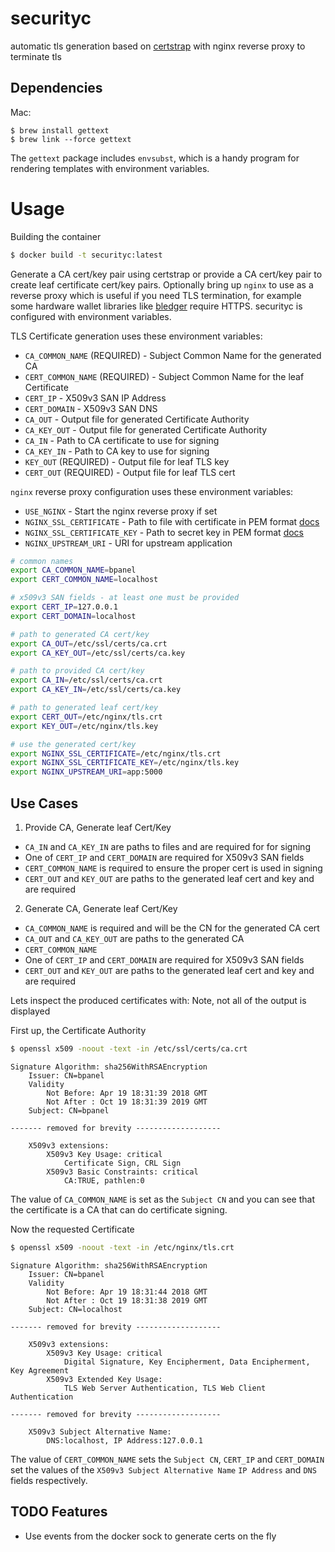 # securityc

automatic tls generation based on [certstrap](https://github.com/square/certstrap)
with nginx reverse proxy to terminate tls

## Dependencies

Mac:

```
$ brew install gettext
$ brew link --force gettext
```

The `gettext` package includes `envsubst`, which is a handy program
for rendering templates with environment variables.

# Usage

Building the container

```bash
$ docker build -t securityc:latest
```

Generate a CA cert/key pair using certstrap or provide a CA cert/key pair to
create leaf certificate cert/key pairs.
Optionally bring up `nginx` to use as a reverse proxy which is useful
if you need TLS termination, for example some hardware
wallet libraries like [bledger](https://github.com/bcoin-org/bledger) require HTTPS.
securityc is configured with environment variables.

TLS Certificate generation uses these environment variables:

- `CA_COMMON_NAME` (REQUIRED) - Subject Common Name for the generated CA
- `CERT_COMMON_NAME` (REQUIRED) - Subject Common Name for the leaf Certificate
- `CERT_IP` - X509v3 SAN IP Address
- `CERT_DOMAIN` - X509v3 SAN DNS
- `CA_OUT` - Output file for generated Certificate Authority
- `CA_KEY_OUT` - Output file for generated Certificate Authority
- `CA_IN` - Path to CA certificate to use for signing
- `CA_KEY_IN` - Path to CA key to use for signing
- `KEY_OUT` (REQUIRED) - Output file for leaf TLS key
- `CERT_OUT` (REQUIRED) - Output file for leaf TLS cert

`nginx` reverse proxy configuration uses these environment variables:

- `USE_NGINX` - Start the nginx reverse proxy if set
- `NGINX_SSL_CERTIFICATE` - Path to file with certificate in PEM format [docs](https://nginx.org/en/docs/http/ngx_http_ssl_module.html#ssl_certificate)
- `NGINX_SSL_CERTIFICATE_KEY` - Path to secret key in PEM format [docs](https://nginx.org/en/docs/http/ngx_http_ssl_module.html#ssl_certificate_key)
- `NGINX_UPSTREAM_URI` - URI for upstream application

```bash
# common names
export CA_COMMON_NAME=bpanel
export CERT_COMMON_NAME=localhost

# x509v3 SAN fields - at least one must be provided
export CERT_IP=127.0.0.1
export CERT_DOMAIN=localhost

# path to generated CA cert/key
export CA_OUT=/etc/ssl/certs/ca.crt
export CA_KEY_OUT=/etc/ssl/certs/ca.key

# path to provided CA cert/key
export CA_IN=/etc/ssl/certs/ca.crt
export CA_KEY_IN=/etc/ssl/certs/ca.key

# path to generated leaf cert/key
export CERT_OUT=/etc/nginx/tls.crt
export KEY_OUT=/etc/nginx/tls.key

# use the generated cert/key
export NGINX_SSL_CERTIFICATE=/etc/nginx/tls.crt
export NGINX_SSL_CERTIFICATE_KEY=/etc/nginx/tls.key
export NGINX_UPSTREAM_URI=app:5000
```

## Use Cases

1. Provide CA, Generate leaf Cert/Key
  - `CA_IN` and `CA_KEY_IN` are paths to files and are required for for signing
  - One of `CERT_IP` and `CERT_DOMAIN` are required for X509v3 SAN fields
  - `CERT_COMMON_NAME` is required to ensure the proper cert is used in signing
  - `CERT_OUT` and `KEY_OUT` are paths to the generated leaf cert and key and are required
2. Generate CA, Generate leaf Cert/Key
  - `CA_COMMON_NAME` is required and will be the CN for the generated CA cert
  - `CA_OUT` and `CA_KEY_OUT` are paths to the generated CA
  - `CERT_COMMON_NAME` 
  - One of `CERT_IP` and `CERT_DOMAIN` are required for X509v3 SAN fields
  - `CERT_OUT` and `KEY_OUT` are paths to the generated leaf cert and key and are required


Lets inspect the produced certificates with:
Note, not all of the output is displayed

First up, the Certificate Authority

```bash
$ openssl x509 -noout -text -in /etc/ssl/certs/ca.crt
```

```
Signature Algorithm: sha256WithRSAEncryption
    Issuer: CN=bpanel
    Validity
        Not Before: Apr 19 18:31:39 2018 GMT
        Not After : Oct 19 18:31:39 2019 GMT
    Subject: CN=bpanel

------- removed for brevity -------------------

    X509v3 extensions:
        X509v3 Key Usage: critical
            Certificate Sign, CRL Sign
        X509v3 Basic Constraints: critical
            CA:TRUE, pathlen:0
```

The value of `CA_COMMON_NAME`
is set as the `Subject CN` and you can see that the certificate is a CA that
can do certificate signing.


Now the requested Certificate

```bash
$ openssl x509 -noout -text -in /etc/nginx/tls.crt
```

```
Signature Algorithm: sha256WithRSAEncryption
    Issuer: CN=bpanel
    Validity
        Not Before: Apr 19 18:31:44 2018 GMT
        Not After : Oct 19 18:31:38 2019 GMT
    Subject: CN=localhost

------- removed for brevity -------------------

    X509v3 extensions:
        X509v3 Key Usage: critical
            Digital Signature, Key Encipherment, Data Encipherment, Key Agreement
        X509v3 Extended Key Usage:
            TLS Web Server Authentication, TLS Web Client Authentication

------- removed for brevity -------------------

    X509v3 Subject Alternative Name:
        DNS:localhost, IP Address:127.0.0.1
```

The value of `CERT_COMMON_NAME` sets the `Subject CN`,
`CERT_IP` and `CERT_DOMAIN` set the values
of the `X509v3 Subject Alternative Name` `IP Address` and `DNS` fields
respectively.

## TODO Features

- Use events from the docker sock to generate certs on the fly

